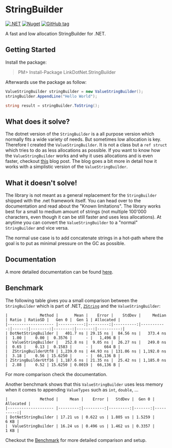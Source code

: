 # StringBuilder

[![.NET](https://github.com/linkdotnet/StringBuilder/actions/workflows/dotnet.yml/badge.svg)](https://github.com/linkdotnet/StringBuilder/actions/workflows/dotnet.yml)
[![Nuget](https://img.shields.io/nuget/dt/LinkDotNet.StringBuilder)](https://www.nuget.org/packages/LinkDotNet.StringBuilder/)
[![GitHub tag](https://img.shields.io/github/v/tag/linkdotnet/StringBuilder?include_prereleases&logo=github&style=flat-square)](https://github.com/linkdotnet/StringBuilder/releases)

A fast and low allocation StringBuilder for .NET.

## Getting Started
Install the package:
> PM> Install-Package LinkDotNet.StringBuilder

Afterwards use the package as follow:
```csharp
ValueStringBuilder stringBuilder = new ValueStringBuilder();
stringBuilder.AppendLine("Hello World");

string result = stringBuilder.ToString();
```

## What does it solve?
The dotnet version of the `StringBuilder` is a all purpose version which normally fits a wide variety of needs.
But sometimes low allocation is key. Therefore I created the `ValueStringBuilder`. It is not a class but a `ref struct` which tries to do as less allocations as possible.
If you want to know how the `ValueStringBuilder` works and why it uses allocations and is even faster, checkout [this](https://steven-giesel.com/blogPost/4cada9a7-c462-4133-ad7f-e8b671987896) blog post.
The blog goes a bit more in detail how it works with a simplistic version of the `ValueStringBuilder`.

## What it doesn't solve!
The library is not meant as a general replacement for the `StringBuilder` shipped with the .net framework itself. You can head over to the documentation and read about the "Known limitations".
The library works best for a small to medium amount of strings (not multiple 100'000 characters, even though it can be still faster and uses less allocations). At anytime you can convert the `ValueStringBuilder` to a "normal" `StringBuilder` and vice versa.

The normal use case is to add concatenate strings in a hot-path where the goal is to put as minimal pressure on the GC as possible.

## Documentation
A more detailed documentation can be found [here](https://linkdotnet.github.io/StringBuilder/).

## Benchmark

The following table gives you a small comparison between the `StringBuilder` which is part of .NET, [`ZString`](https://github.com/Cysharp/ZString) and the `ValueStringBuilder`:

```no-class
|              Method |       Mean |    Error |    StdDev |     Median | Ratio | RatioSD |   Gen 0 |  Gen 1 | Allocated |
|-------------------- |-----------:|---------:|----------:|-----------:|------:|--------:|--------:|-------:|----------:|
| DotNetStringBuilder |   401.7 ns | 29.15 ns |  84.56 ns |   373.4 ns |  1.00 |    0.00 |  0.3576 |      - |   1,496 B |
|  ValueStringBuilder |   252.8 ns |  9.05 ns |  26.27 ns |   249.0 ns |  0.65 |    0.13 |  0.1583 |      - |     664 B |
|  ZStringBuilderUtf8 | 1,239.0 ns | 44.93 ns | 131.06 ns | 1,192.0 ns |  3.18 |    0.56 | 15.6250 |      - |  66,136 B |
| ZStringBuilderUtf16 | 1,187.6 ns | 21.35 ns |  25.42 ns | 1,185.0 ns |  2.88 |    0.52 | 15.6250 | 0.0019 |  66,136 B |
```

For more comparison check the documentation.

Another benchmark shows that this `ValueStringBuilder` uses less memory when it comes to appending `ValueTypes` such as `int`, `double`, ...

```no-class
|              Method |     Mean |    Error |   StdDev |  Gen 0 | Allocated |
|-------------------- |---------:|---------:|---------:|-------:|----------:|
| DotNetStringBuilder | 17.21 us | 0.622 us | 1.805 us | 1.5259 |      6 KB |
|  ValueStringBuilder | 16.24 us | 0.496 us | 1.462 us | 0.3357 |      1 KB |

```

Checkout the [Benchmark](tests/LinkDotNet.StringBuilder.Benchmarks) for more detailed comparison and setup.